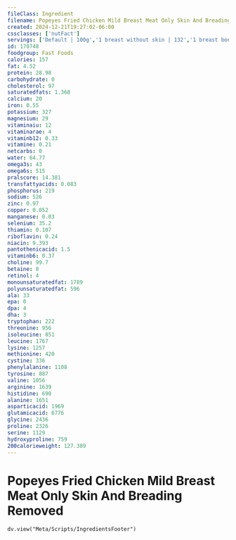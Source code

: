 ```yaml
---
fileClass: Ingredient
filename: Popeyes Fried Chicken Mild Breast Meat Only Skin And Breading Removed
created: 2024-12-21T19:27:02-06:00
cssclasses: ['nutFact']
servings: ['Default | 100g','1 breast without skin | 132','1 breast bone and skin removed | 99']
id: 170748
foodgroup: Fast Foods
calories: 157
fat: 4.52
protein: 28.98
carbohydrate: 0
cholesterol: 97
saturatedfats: 1.368
calcium: 20
iron: 0.55
potassium: 327
magnesium: 29
vitaminaiu: 12
vitaminarae: 4
vitaminb12: 0.33
vitamine: 0.21
netcarbs: 0
water: 64.77
omega3s: 43
omega6s: 515
pralscore: 14.381
transfattyacids: 0.083
phosphorus: 219
sodium: 526
zinc: 0.97
copper: 0.052
manganese: 0.03
selenium: 35.2
thiamin: 0.107
riboflavin: 0.24
niacin: 9.393
pantothenicacid: 1.5
vitaminb6: 0.37
choline: 99.7
betaine: 8
retinol: 4
monounsaturatedfat: 1789
polyunsaturatedfat: 596
ala: 33
epa: 0
dpa: 4
dha: 3
tryptophan: 222
threonine: 956
isoleucine: 851
leucine: 1767
lysine: 1257
methionine: 420
cystine: 336
phenylalanine: 1108
tyrosine: 887
valine: 1056
arginine: 1639
histidine: 690
alanine: 1651
asparticacid: 1969
glutamicacid: 6776
glycine: 2436
proline: 2326
serine: 1129
hydroxyproline: 759
200calorieweight: 127.389
---
```


# Popeyes Fried Chicken Mild Breast Meat Only Skin And Breading Removed

```dataviewjs
dv.view("Meta/Scripts/IngredientsFooter")
```